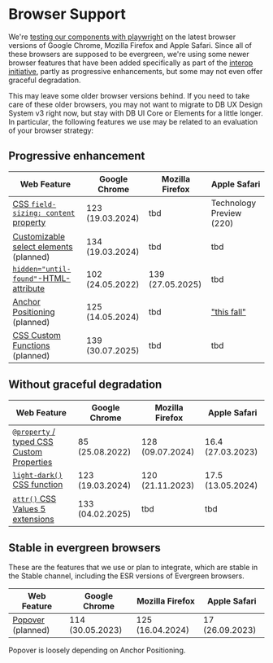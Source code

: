 # Browser Support

We're [testing our components with playwright](../../foundations/test-table) on the latest browser versions of Google Chrome, Mozilla Firefox and Apple Safari. Since all of these browsers are supposed to be evergreen, we're using some newer browser features that have been added specifically as part of the [interop initiative](https://web.dev/blog/interop-2025), partly as progressive enhancements, but some may not even offer graceful degradation.

This may leave some older browser versions behind. If you need to take care of these older browsers, you may not want to migrate to DB UX Design System v3 right now, but stay with DB UI Core or Elements for a little longer. In particular, the following features we use may be related to an evaluation of your browser strategy:

## Progressive enhancement

| Web Feature                                                                                                | Google Chrome    | Mozilla Firefox  | Apple Safari                                                                                                         |
| ---------------------------------------------------------------------------------------------------------- | ---------------- | ---------------- | -------------------------------------------------------------------------------------------------------------------- |
| [CSS `field-sizing: content` property](https://caniuse.com/mdn-css_properties_field-sizing_content)        | 123 (19.03.2024) | tbd              | Technology Preview (220)                                                                                             |
| [Customizable select elements](https://caniuse.com/selectlist) (planned)                                   | 134 (19.03.2024) | tbd              | tbd                                                                                                                  |
| [`hidden="until-found"`-HTML-attribute](https://caniuse.com/mdn-html_global_attributes_hidden_until-found) | 102 (24.05.2022) | 139 (27.05.2025) | tbd                                                                                                                  |
| [Anchor Positioning](https://caniuse.com/css-anchor-positioning) (planned)                                 | 125 (14.05.2024) | tbd              | ["this fall"](https://webkit.org/blog/16993/news-from-wwdc25-web-technology-coming-this-fall-in-safari-26-beta/#css) |
| [CSS Custom Functions](https://www.bram.us/2025/02/09/css-custom-functions-teaser/) (planned)              | 139 (30.07.2025) | tbd              | tbd                                                                                                                  |

## Without graceful degradation

| Web Feature                                                                                             | Google Chrome    | Mozilla Firefox  | Apple Safari      |
| ------------------------------------------------------------------------------------------------------- | ---------------- | ---------------- | ----------------- |
| [`@property` / typed CSS Custom Properties](https://developer.mozilla.org/en-US/docs/Web/CSS/@property) | 85 (25.08.2022)  | 128 (09.07.2024) | 16.4 (27.03.2023) |
| [`light-dark()` CSS function](https://developer.mozilla.org/en-US/docs/Web/CSS/color_value/light-dark)  | 123 (19.03.2024) | 120 (21.11.2023) | 17.5 (13.05.2024) |
| [`attr()` CSS Values 5 extensions](https://developer.mozilla.org/en-US/docs/Web/CSS/attr)               | 133 (04.02.2025) | tbd              | tbd               |

## Stable in evergreen browsers

These are the features that we use or plan to integrate, which are stable in the Stable channel, including the ESR versions of Evergreen browsers.

| Web Feature                                                          | Google Chrome    | Mozilla Firefox  | Apple Safari    |
| -------------------------------------------------------------------- | ---------------- | ---------------- | --------------- |
| [Popover](https://caniuse.com/mdn-api_htmlelement_popover) (planned) | 114 (30.05.2023) | 125 (16.04.2024) | 17 (26.09.2023) |

Popover is loosely depending on Anchor Positioning.
